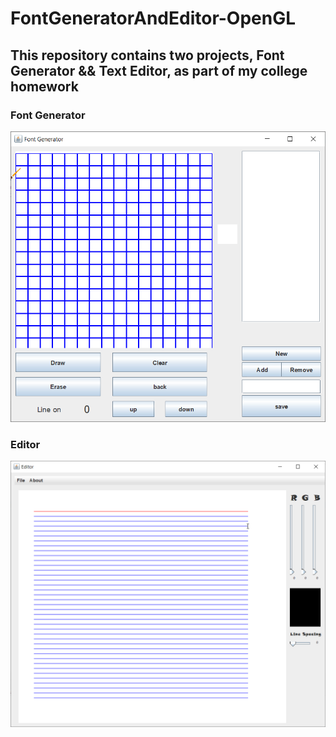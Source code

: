 # FontGeneratorAndEditor-OpenGL
## This repository contains two projects, Font  Generator &amp;&amp; Text Editor, as part of my college homework    
  
### Font Generator  
![Alt Text](https://github.com/HusseinShukri/FontGeneratorAndEditor-OpenGL/blob/main/Font.gif)  
  
### Editor  
![Alt Text](https://github.com/HusseinShukri/FontGeneratorAndEditor-OpenGL/blob/main/Editor.gif)
